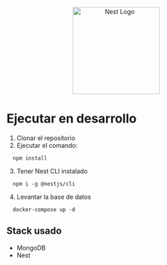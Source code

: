 <p align="center">
  <a href="http://nestjs.com/" target="blank"><img src="https://nestjs.com/img/logo-small.svg" width="200" alt="Nest Logo" /></a>
</p>

# Ejecutar en desarrollo

1. Clonar el repositorio
2. Ejecutar el comando:

```
  npm install
```

3. Tener Nest CLI instalado

```
  npm i -g @nestjs/cli
```

4. Levantar la base de datos

```
  docker-compose up -d
```

## Stack usado

- MongoDB
- Nest
